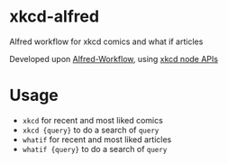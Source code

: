 # xkcd-alfred
Alfred workflow for xkcd comics and what if articles

Developed upon [Alfred-Workflow](http://www.deanishe.net/alfred-workflow/), using [xkcd node APIs](https://github.com/zjn0505/Xkcd)

# Usage

- `xkcd` for recent and most liked comics
- `xkcd {query}` to do a search of `query`
- `whatif` for recent and most liked articles
- `whatif {query}` to do a search of `query`
